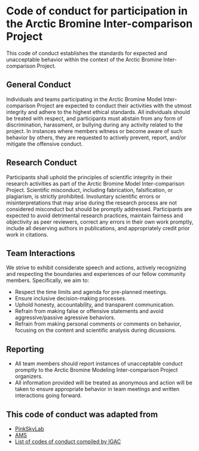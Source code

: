 # Code of conduct for participation in the Arctic Bromine Inter-comparison Project

This code of conduct establishes the standards for expected and unacceptable behavior within the context of the Arctic Bromine Inter-comparison Project. 

## General Conduct
Individuals and teams participating in the Arctic Bromine Model Inter-comparison Project are expected to conduct their activities with the utmost integrity 
and adhere to the highest ethical standards. All individuals should be treated with respect, and participants must abstain from any form of discrimination, harassment, or 
bullying during any activity related to the project. In instances where members witness or become aware of such behavior by others, they are requested to actively prevent, 
report, and/or mitigate the offensive conduct.

## Research Conduct
Participants shall uphold the principles of scientific integrity in their research activities as part of the Arctic Bromine Model Inter-comparison Project. 
Scientific misconduct, including fabrication, falsification, or plagiarism, is strictly prohibited. Involuntary scientific errors or misinterpretations that may arise 
during the research process are not considered misconduct but should be promptly addressed.
Participants are expected to avoid detrimental research practices, maintain fairness and objectivity as peer reviewers, 
correct any errors in their own work promptly, include all deserving authors in publications, and appropriately credit prior work in citations.

## Team Interactions
We strive to exhibit considerate speech and actions, actively recognizing and respecting 
the boundaries and experiences of our fellow community members. Specifically, we aim to:
* Respect the time limits and agenda for pre-planned meetings.  
* Ensure inclusive decision-making processes.
* Uphold honesty, accountability, and transparent communication.
* Refrain from making false or offensive statements and avoid aggressive/passive agressive behaviors.
* Refrain from making personal comments or comments on behavior, focusing on the content and scientific analysis during dicussions.

## Reporting
* All team members should report instances of unacceptable conduct promptly to the Arctic Bromine Modeling Inter-comparison Project organizers.  
* All information provided will be treated as anonymous and action will be taken to ensure appropriate behavior in team meetings and written interactions going forward.

## This code of conduct was adapted from
* [PinkSkyLab](https://github.com/pinskylab/how_we_work/blob/master/working_agreement.md?fbclid=IwAR3X8TEU4peQO1xxJyvwZzmp6aLI4qUbyxyHC28W8VKzafNzbibP3t6wiSo)
* [AMS](https://www.ametsoc.org/index.cfm/ams/about-ams/ams-organization-and-administration/ams-code-of-conduct/)
* [List of codes of conduct compiled by IGAC](https://igacproject.org/codes-conduct-science)
